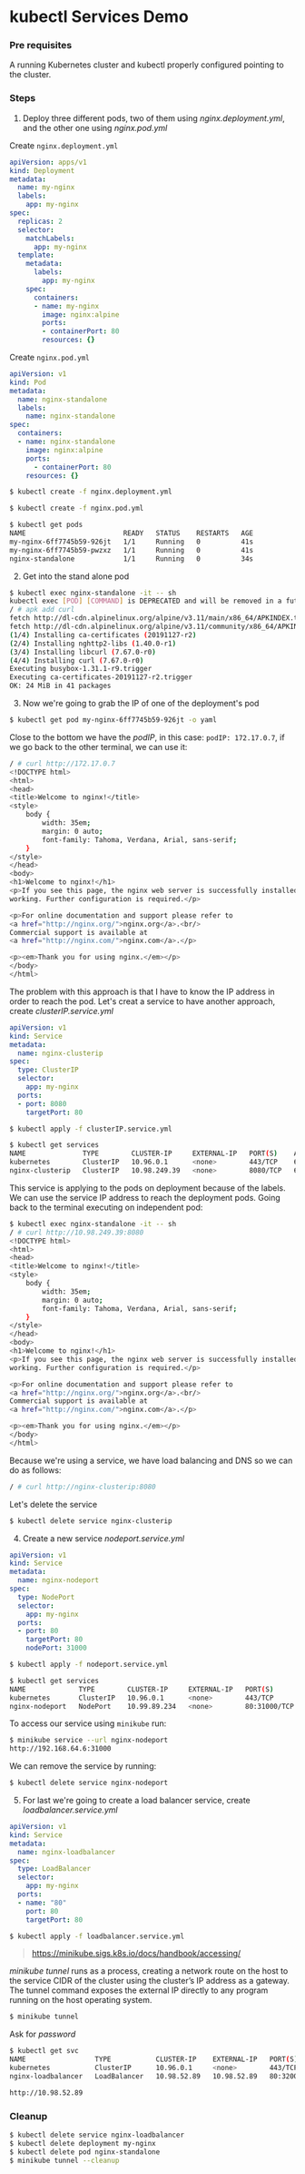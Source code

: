 # kubectl Services Demo

### Pre requisites

A running Kubernetes cluster and kubectl properly configured pointing to the cluster.

### Steps

1. Deploy three different pods, two of them using _nginx.deployment.yml_, and the other one using _nginx.pod.yml_

Create `nginx.deployment.yml`

```yml
apiVersion: apps/v1
kind: Deployment
metadata:
  name: my-nginx
  labels:
    app: my-nginx
spec:
  replicas: 2
  selector:
    matchLabels:
      app: my-nginx
  template:
    metadata:
      labels:
        app: my-nginx
    spec:
      containers:
      - name: my-nginx
        image: nginx:alpine
        ports:
        - containerPort: 80
        resources: {}

```

Create `nginx.pod.yml`

```yml
apiVersion: v1
kind: Pod
metadata:
  name: nginx-standalone
  labels:
    name: nginx-standalone
spec:
  containers:
  - name: nginx-standalone
    image: nginx:alpine
    ports:
      - containerPort: 80
    resources: {}

```

```bash
$ kubectl create -f nginx.deployment.yml
```

```bash
$ kubectl create -f nginx.pod.yml
```

```bash
$ kubectl get pods
NAME                        READY   STATUS    RESTARTS   AGE
my-nginx-6ff7745b59-926jt   1/1     Running   0          41s
my-nginx-6ff7745b59-pwzxz   1/1     Running   0          41s
nginx-standalone            1/1     Running   0          34s
```

2. Get into the stand alone pod

```bash
$ kubectl exec nginx-standalone -it -- sh
kubectl exec [POD] [COMMAND] is DEPRECATED and will be removed in a future version. Use kubectl kubectl exec [POD] -- [COMMAND] instead.
/ # apk add curl
fetch http://dl-cdn.alpinelinux.org/alpine/v3.11/main/x86_64/APKINDEX.tar.gz
fetch http://dl-cdn.alpinelinux.org/alpine/v3.11/community/x86_64/APKINDEX.tar.gz
(1/4) Installing ca-certificates (20191127-r2)
(2/4) Installing nghttp2-libs (1.40.0-r1)
(3/4) Installing libcurl (7.67.0-r0)
(4/4) Installing curl (7.67.0-r0)
Executing busybox-1.31.1-r9.trigger
Executing ca-certificates-20191127-r2.trigger
OK: 24 MiB in 41 packages
```

3. Now we're going to grab the IP of one of the deployment's pod

```bash
$ kubectl get pod my-nginx-6ff7745b59-926jt -o yaml
```

Close to the bottom we have the _podIP_, in this case: `podIP: 172.17.0.7`, if we go back to the other terminal, we can use it:

```bash
/ # curl http://172.17.0.7
<!DOCTYPE html>
<html>
<head>
<title>Welcome to nginx!</title>
<style>
    body {
        width: 35em;
        margin: 0 auto;
        font-family: Tahoma, Verdana, Arial, sans-serif;
    }
</style>
</head>
<body>
<h1>Welcome to nginx!</h1>
<p>If you see this page, the nginx web server is successfully installed and
working. Further configuration is required.</p>

<p>For online documentation and support please refer to
<a href="http://nginx.org/">nginx.org</a>.<br/>
Commercial support is available at
<a href="http://nginx.com/">nginx.com</a>.</p>

<p><em>Thank you for using nginx.</em></p>
</body>
</html>
```

The problem with this approach is that I have to know the IP address in order to reach the pod. Let's creat a service to have another approach, create _clusterIP.service.yml_

```yml
apiVersion: v1
kind: Service
metadata:
  name: nginx-clusterip
spec:
  type: ClusterIP
  selector:
    app: my-nginx
  ports:
  - port: 8080
    targetPort: 80
```

```bash
$ kubectl apply -f clusterIP.service.yml
```

```bash
$ kubectl get services
NAME              TYPE        CLUSTER-IP     EXTERNAL-IP   PORT(S)    AGE
kubernetes        ClusterIP   10.96.0.1      <none>        443/TCP    63d
nginx-clusterip   ClusterIP   10.98.249.39   <none>        8080/TCP   60s
```

This service is applying to the pods on deployment because of the labels. We can use the service IP address to reach the deployment pods. Going back to the terminal executing on independent pod:

```bash
$ kubectl exec nginx-standalone -it -- sh
/ # curl http://10.98.249.39:8080
<!DOCTYPE html>
<html>
<head>
<title>Welcome to nginx!</title>
<style>
    body {
        width: 35em;
        margin: 0 auto;
        font-family: Tahoma, Verdana, Arial, sans-serif;
    }
</style>
</head>
<body>
<h1>Welcome to nginx!</h1>
<p>If you see this page, the nginx web server is successfully installed and
working. Further configuration is required.</p>

<p>For online documentation and support please refer to
<a href="http://nginx.org/">nginx.org</a>.<br/>
Commercial support is available at
<a href="http://nginx.com/">nginx.com</a>.</p>

<p><em>Thank you for using nginx.</em></p>
</body>
</html>
```

Because we're using a service, we have load balancing and DNS so we can do as follows:

```bash
/ # curl http://nginx-clusterip:8080
```

Let's delete the service

```bash
$ kubectl delete service nginx-clusterip
```

4. Create a new service _nodeport.service.yml_

```yml
apiVersion: v1
kind: Service
metadata:
  name: nginx-nodeport
spec:
  type: NodePort
  selector:
    app: my-nginx
  ports:
  - port: 80
    targetPort: 80
    nodePort: 31000

```

```bash
$ kubectl apply -f nodeport.service.yml
```

```bash
$ kubectl get services
NAME             TYPE        CLUSTER-IP     EXTERNAL-IP   PORT(S)        AGE
kubernetes       ClusterIP   10.96.0.1      <none>        443/TCP        63d
nginx-nodeport   NodePort    10.99.89.234   <none>        80:31000/TCP   37s
```

To access our service using `minikube` run:

```bash
$ minikube service --url nginx-nodeport
http://192.168.64.6:31000
```

We can remove the service by running:

```bash
$ kubectl delete service nginx-nodeport
```

5. For last we're going to create a load balancer service, create _loadbalancer.service.yml_

```yaml
apiVersion: v1
kind: Service
metadata:
  name: nginx-loadbalancer
spec:
  type: LoadBalancer
  selector:
    app: my-nginx
  ports:
  - name: "80"
    port: 80
    targetPort: 80

```

```bash
$ kubectl apply -f loadbalancer.service.yml
```

> https://minikube.sigs.k8s.io/docs/handbook/accessing/

_minikube tunnel_ runs as a process, creating a network route on the host to the service CIDR of the cluster using the cluster’s IP address as a gateway. The tunnel command exposes the external IP directly to any program running on the host operating system.

```bash
$ minikube tunnel
```

Ask for _password_

```bash
$ kubectl get svc
NAME                 TYPE           CLUSTER-IP    EXTERNAL-IP   PORT(S)        AGE
kubernetes           ClusterIP      10.96.0.1     <none>        443/TCP        64d
nginx-loadbalancer   LoadBalancer   10.98.52.89   10.98.52.89   80:32004/TCP   51s
```

```bash
http://10.98.52.89
```

### Cleanup

```bash
$ kubectl delete service nginx-loadbalancer
$ kubectl delete deployment my-nginx
$ kubectl delete pod nginx-standalone
$ minikube tunnel --cleanup
```
